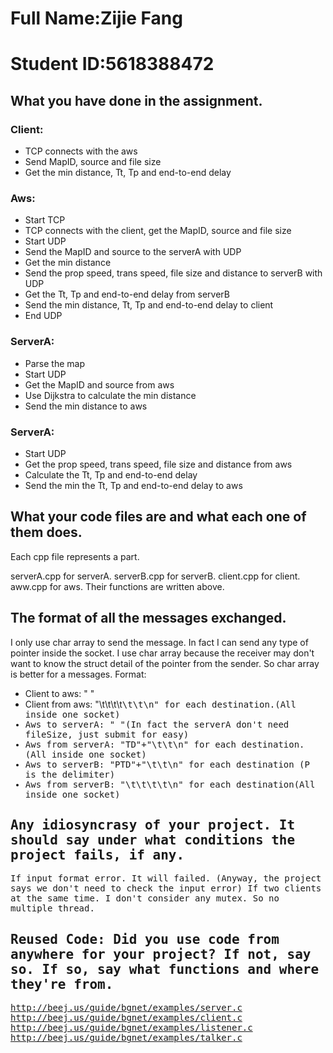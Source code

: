 # Full Name:Zijie Fang
# Student ID:5618388472

## What you have done in the assignment.
### Client:
* TCP connects with the aws
* Send MapID, source and file size
* Get the min distance, Tt, Tp and end-to-end delay

### Aws:
* Start TCP
* TCP connects with the client, get the MapID, source and file size
* Start UDP
* Send the MapID and source to the serverA with UDP
* Get the min distance
* Send the prop speed, trans speed, file size and distance to serverB with UDP
* Get the Tt, Tp and end-to-end delay from serverB
* Send the min distance, Tt, Tp and end-to-end delay to client
* End UDP

### ServerA:
* Parse the map
* Start UDP
* Get the MapID and source from aws
* Use Dijkstra to calculate the min distance
* Send the min distance to aws

### ServerA:
* Start UDP
* Get the prop speed, trans speed, file size and distance from aws
* Calculate the Tt, Tp and end-to-end delay
* Send the min the Tt, Tp and end-to-end delay to aws

## What your code files are and what each one of them does.
Each cpp file represents a part.

serverA.cpp for serverA.
serverB.cpp for serverB.
client.cpp for client.
aww.cpp for aws.
Their functions are written above.

## The format of all the messages exchanged.
I only use char array to send the message. In fact I can send any type of pointer inside the socket. I use char array because the receiver may don't want to know the struct detail of the pointer from the sender. So char array is better for a messages.
Format:
* Client to aws: "<MapID> <Source> <fileSize>"
* Client from aws: "<Destination>\t\t<minLength>\t\t<Tt>\t<Tp>\t<Delay>\n" for each destination.(All inside one socket)
* Aws to serverA: "<MapID> <Source> <fileSize>"(In fact the serverA don't need fileSize, just submit for easy)
* Aws from serverA: "<prop>T<trans>D"+"<Destination>\t\t<minLength>\n" for each destination.(All inside one socket)
* Aws to serverB: "<fileSize>P<prop>T<trans>D"+"<Destination>\t\t<minLength>\n" for each destination (P is the delimiter)
* Aws from serverB: "<Destination>\t\t<Tt>\t<Tp>\t<Delay>\n" for each destination(All inside one socket)

## Any idiosyncrasy of your project. It should say under what conditions the project fails, if any.
If input format error. It will failed. (Anyway, the project says we don't need to check the input error)
If two clients at the same time. I don't consider any mutex. So no multiple thread.

## Reused Code: Did you use code from anywhere for your project? If not, say so. If so, say what functions and where they're from.
http://beej.us/guide/bgnet/examples/server.c
http://beej.us/guide/bgnet/examples/client.c
http://beej.us/guide/bgnet/examples/listener.c
http://beej.us/guide/bgnet/examples/talker.c
